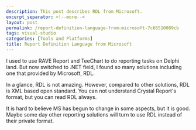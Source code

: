 ```yaml
---
description: This post describes RDL from Microsoft.
excerpt_separator: <!--more-->
layout: post
permalink: /report-definition-language-from-microsoft-7c66510089cb
tags: visual-studio
categories: [Tools and Platforms]
title: Report Definition Language from Microsoft
---
```

I used to use RAVE Report and TeeChart to do reporting tasks on Delphi land. But now switched to .NET field, I found so many solutions including one that provided by Microsoft, RDL.

In a glance, RDL is not amazing. However, compared to other solutions, RDL is XML based open standard. You can not understand Crystal Report's format, but you can read RDL always.

It is hard to believe MS has begun to change in some aspects, but it is good. Maybe some day other reporting solutions will turn to use RDL instead of their private format.
<!--more-->

